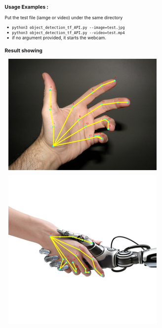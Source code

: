 ### Usage Examples :
Put the test file (iamge or video) under the same directory   
   
 - `python3 object_detection_tf_API.py --image=test.jpg`   
 - `python3 object_detection_tf_API.py --video=test.mp4`   
 - if no argument provided, it starts the webcam.
 
### Result showing
<p align="center">
    <img src="https://github.com/LZQthePlane/OpenPose-Rebuilt-Python/blob/master/hand-estimator-using-caffemodel/test_out/hand_out.jpg", width="480">
</p>
<p align="center">
    <img src="https://github.com/LZQthePlane/OpenPose-Rebuilt-Python/blob/master/hand-estimator-using-caffemodel/test_out/shake_out.jpg", width="480">
</p>
